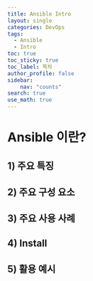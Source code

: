 ```yaml
---
title: Ansible Intro
layout: single
categories: DevOps
tags:
  - Ansible
  - Intro
toc: true
toc_sticky: true
toc_label: 목차
author_profile: false
sidebar: 
    nav: "counts"
search: true
use_math: true
---
```

# Ansible 이란?

## 1) 주요 특징

## 2) 주요 구성 요소

## 3) 주요 사용 사례

## 4) Install

## 5) 활용 예시